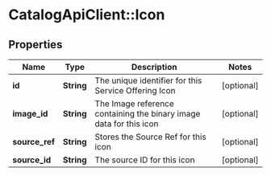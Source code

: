 # CatalogApiClient::Icon

## Properties
Name | Type | Description | Notes
------------ | ------------- | ------------- | -------------
**id** | **String** | The unique identifier for this Service Offering Icon | [optional] 
**image_id** | **String** | The Image reference containing the binary image data for this icon | [optional] 
**source_ref** | **String** | Stores the Source Ref for this icon | [optional] 
**source_id** | **String** | The source ID for this icon | [optional] 


